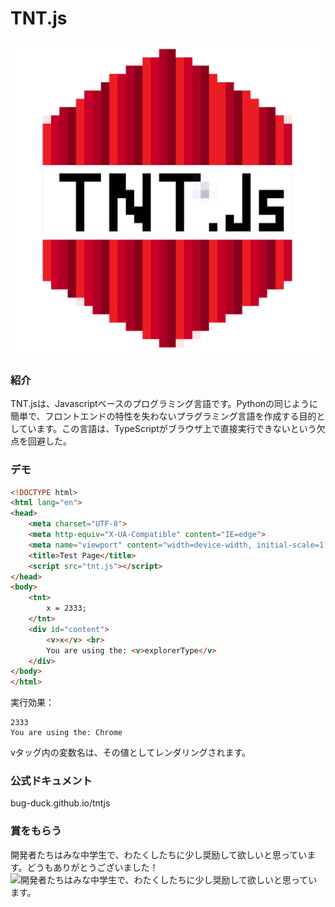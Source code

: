 # TNT.js
![输入图片说明](%E6%97%A0%E6%A0%87%E9%A2%98.png)

### 紹介
TNT.jsは、Javascriptベースのプログラミング言語です。Pythonの同じように簡単で、フロントエンドの特性を失わないプラグラミング言語を作成する目的としています。この言語は、TypeScriptがブラウザ上で直接実行できないという欠点を回避した。  

### デモ
```html
<!DOCTYPE html>
<html lang="en">
<head>
    <meta charset="UTF-8">
    <meta http-equiv="X-UA-Compatible" content="IE=edge">
    <meta name="viewport" content="width=device-width, initial-scale=1.0">
    <title>Test Page</title>
    <script src="tnt.js"></script>
</head>
<body>
    <tnt>
        x = 2333;
    </tnt>
    <div id="content">
        <v>x</v> <br>
        You are using the: <v>explorerType</v>
    </div>
</body>
</html>
```

実行効果：
```
2333
You are using the: Chrome
```
vタッグ内の変数名は、その値としてレンダリングされます。

### 公式ドキュメント
bug-duck.github.io/tntjs

### 賞をもらう
開発者たちはみな中学生で、わたくしたちに少し奨励して欲しいと思っています。どうもありがとうございました！
![開発者たちはみな中学生で、わたくしたちに少し奨励して欲しいと思っています。](https://img-blog.csdnimg.cn/369cf4080e44416b9e78e58872615d6b.png?x-oss-process=image/watermark,type_d3F5LXplbmhlaQ,shadow_50,text_Q1NETiBA566x5a2Q5ZCbc2hlZXA=,size_20,color_FFFFFF,t_70,g_se,x_16#pic_center)
